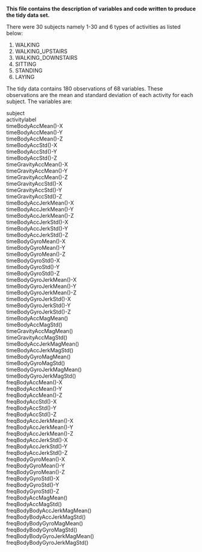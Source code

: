 <b>This file contains the description of variables and code written to produce the tidy data set.</b>

There were 30 subjects namely 1-30 and 6 types of activities as listed below:

1) WALKING
2) WALKING_UPSTAIRS
3) WALKING_DOWNSTAIRS
4) SITTING
5) STANDING
6) LAYING

The tidy data contains 180 observations of 68 variables. These observations are the mean and standard deviation of each activity for each subject. The variables are:

subject<br>
activitylabel<br>
timeBodyAccMean()-X<br>
timeBodyAccMean()-Y<br>
timeBodyAccMean()-Z<br>
timeBodyAccStd()-X<br>
timeBodyAccStd()-Y<br>
timeBodyAccStd()-Z<br>
timeGravityAccMean()-X<br>
timeGravityAccMean()-Y<br>
timeGravityAccMean()-Z<br>
timeGravityAccStd()-X<br>
timeGravityAccStd()-Y<br>
timeGravityAccStd()-Z<br>
timeBodyAccJerkMean()-X<br>
timeBodyAccJerkMean()-Y<br>
timeBodyAccJerkMean()-Z<br>
timeBodyAccJerkStd()-X<br>
timeBodyAccJerkStd()-Y<br>
timeBodyAccJerkStd()-Z<br>
timeBodyGyroMean()-X<br>
timeBodyGyroMean()-Y<br>
timeBodyGyroMean()-Z<br>
timeBodyGyroStd()-X<br>
timeBodyGyroStd()-Y<br>
timeBodyGyroStd()-Z<br>
timeBodyGyroJerkMean()-X<br>
timeBodyGyroJerkMean()-Y<br>
timeBodyGyroJerkMean()-Z<br>
timeBodyGyroJerkStd()-X<br>
timeBodyGyroJerkStd()-Y<br>
timeBodyGyroJerkStd()-Z<br>
timeBodyAccMagMean()<br>
timeBodyAccMagStd()<br>
timeGravityAccMagMean()<br>
timeGravityAccMagStd()<br>
timeBodyAccJerkMagMean()<br>
timeBodyAccJerkMagStd()<br>
timeBodyGyroMagMean()<br>
timeBodyGyroMagStd()<br>
timeBodyGyroJerkMagMean()<br>
timeBodyGyroJerkMagStd()<br>
freqBodyAccMean()-X<br>
freqBodyAccMean()-Y<br>
freqBodyAccMean()-Z<br>
freqBodyAccStd()-X<br>
freqBodyAccStd()-Y<br>
freqBodyAccStd()-Z<br>
freqBodyAccJerkMean()-X<br>
freqBodyAccJerkMean()-Y<br>
freqBodyAccJerkMean()-Z<br>
freqBodyAccJerkStd()-X<br>
freqBodyAccJerkStd()-Y<br>
freqBodyAccJerkStd()-Z<br>
freqBodyGyroMean()-X<br>
freqBodyGyroMean()-Y<br>
freqBodyGyroMean()-Z<br>
freqBodyGyroStd()-X<br>
freqBodyGyroStd()-Y<br>
freqBodyGyroStd()-Z<br>
freqBodyAccMagMean()<br>
freqBodyAccMagStd()<br>
freqBodyBodyAccJerkMagMean()<br>
freqBodyBodyAccJerkMagStd()<br>
freqBodyBodyGyroMagMean()<br>
freqBodyBodyGyroMagStd()<br>
freqBodyBodyGyroJerkMagMean()<br>
freqBodyBodyGyroJerkMagStd()<br>
